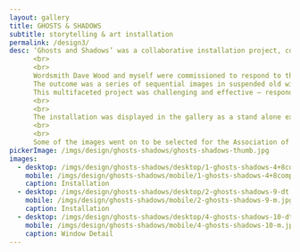 ```yaml
---
layout: gallery
title: GHOSTS & SHADOWS
subtitle: storytelling & art installation
permalink: /design3/
desc: ‘Ghosts and Shadows’ was a collaborative installation project, commissioned by The Beetroot Tree Gallery in Derbyshire.
      <br>
      <br>
      Wordsmith Dave Wood and myself were commissioned to respond to the history of the gallery space with words and illustrations respectively.
      The outcome was a series of sequential images in suspended old window frames. The windows, their illustrations, and typographical snippets were accompanied by readings and atmospheric audio.
      This multifaceted project was challenging and effective – responding with images to a story or text is one of my favourite methods of generating imagery.
      <br>
      <br>
      The installation was displayed in the gallery as a stand alone exhibition.
      <br>
      <br>
      Some of the images went on to be selected for the Association of Illustrators ‘Images 30’ book and exhibition.
pickerImage: /imgs/design/ghosts-shadows/ghosts-shadows-thumb.jpg
images:
  - desktop: /imgs/design/ghosts-shadows/desktop/1-ghosts-shadows-4+8comp-dt.jpg
    mobile: /imgs/design/ghosts-shadows/mobile/1-ghosts-shadows-4+8comp-m.jpg
    caption: Installation
  - desktop: /imgs/design/ghosts-shadows/desktop/2-ghosts-shadows-9-dt.jpg
    mobile: /imgs/design/ghosts-shadows/mobile/2-ghosts-shadows-9-m.jpg
    caption: Installation
  - desktop: /imgs/design/ghosts-shadows/desktop/4-ghosts-shadows-10-dt.jpg
    mobile: /imgs/design/ghosts-shadows/mobile/4-ghosts-shadows-10-m.jpg
    caption: Window Detail
---
```

